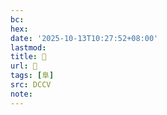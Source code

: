 ```yaml
---
bc:
hex:
date: '2025-10-13T10:27:52+08:00'
lastmod:
title: 􂌝
url: 􂌝
tags: [阜]
src: DCCV
note:
---
```


